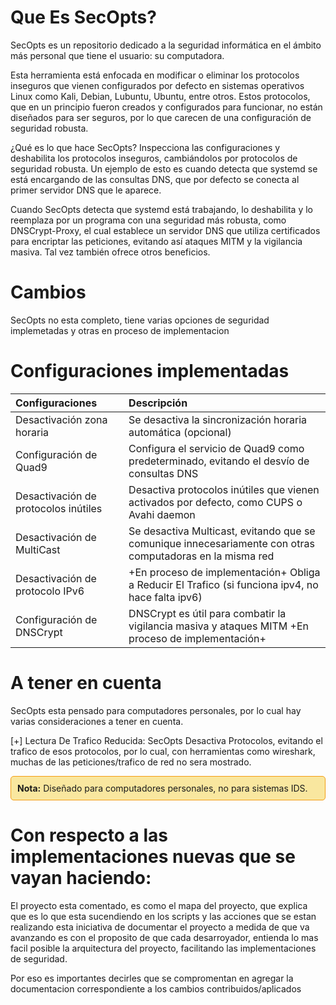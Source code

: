 # Que Es SecOpts?

SecOpts es un repositorio dedicado a la seguridad informática en el ámbito más personal que tiene el usuario: su computadora.

Esta herramienta está enfocada en modificar o eliminar los protocolos inseguros que vienen configurados por defecto en sistemas operativos Linux como Kali, Debian, Lubuntu, Ubuntu, entre otros. Estos protocolos, que en un principio fueron creados y configurados para funcionar, no están diseñados para ser seguros, por lo que carecen de una configuración de seguridad robusta.

¿Qué es lo que hace SecOpts? Inspecciona las configuraciones y deshabilita los protocolos inseguros, cambiándolos por protocolos de seguridad robusta. Un ejemplo de esto es cuando detecta que systemd se está encargando de las consultas DNS, que por defecto se conecta al primer servidor DNS que le aparece.

Cuando SecOpts detecta que systemd está trabajando, lo deshabilita y lo reemplaza por un programa con una seguridad más robusta, como DNSCrypt-Proxy, el cual establece un servidor DNS que utiliza certificados para encriptar las peticiones, evitando así ataques MITM y la vigilancia masiva. Tal vez también ofrece otros beneficios.

# Cambios
SecOpts no esta completo, tiene varias opciones de seguridad implemetadas y otras en proceso de implementacion

# Configuraciones implementadas
| Configuraciones                        | Descripción                                                                                      |
|:---------------------------------------|:-------------------------------------------------------------------------------------------------|
| Desactivación zona horaria             | Se desactiva la sincronización horaria automática (opcional)                                    |
| Configuración de Quad9                 | Configura el servicio de Quad9 como predeterminado, evitando el desvío de consultas DNS        |
| Desactivación de protocolos inútiles    | Desactiva protocolos inútiles que vienen activados por defecto, como CUPS o Avahi daemon       |
| Desactivación de MultiCast             | Se desactiva Multicast, evitando que se comunique innecesariamente con otras computadoras en la misma red |
| Desactivación de protocolo IPv6        | +En proceso de implementación+     Obliga a Reducir El Trafico (si funciona ipv4, no hace falta ipv6)       |
| Configuración de DNSCrypt              | DNSCrypt es útil para combatir la vigilancia masiva y ataques MITM  +En proceso de implementación+          |

# A tener en cuenta

SecOpts esta pensado para computadores personales, por lo cual hay varias consideraciones a tener en cuenta.

[+] Lectura De Trafico Reducida: SecOpts Desactiva Protocolos, evitando el trafico de esos protocolos, por lo cual, con herramientas como wireshark, muchas de las peticiones/trafico de red no sera mostrado.

<div style="border: 1px solid #f39c12; background-color: #f9e79f; padding: 10px; border-radius: 5px;">
  <strong>Nota:</strong> Diseñado para computadores personales, no para sistemas IDS.
</div>

# Con respecto a las implementaciones nuevas que se vayan haciendo:
El proyecto esta comentado, es como el mapa del proyecto, que explica que es lo que esta sucendiendo en los scripts y las acciones que se estan realizando
esta iniciativa de documentar el proyecto a medida de que va avanzando es con el proposito de que cada desarroyador, entienda lo mas facil posible la arquitectura
del proyecto, facilitando las implementaciones de seguridad.

Por eso es importantes decirles que se compromentan en agregar la documentacion correspondiente a los cambios contribuidos/aplicados



